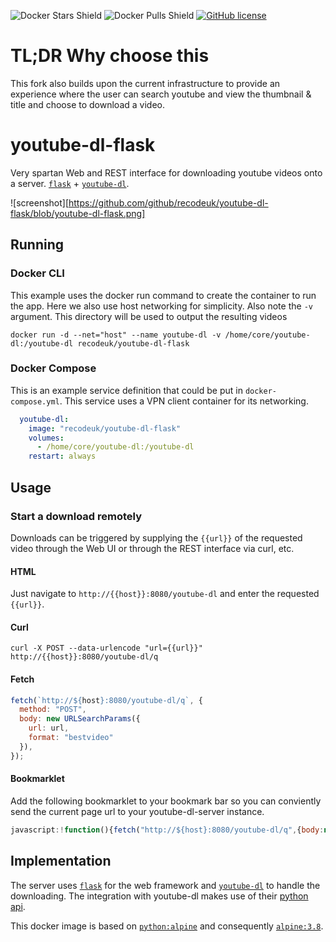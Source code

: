 ![Docker Stars Shield](https://img.shields.io/docker/stars/recodeuk/youtube-dl-flask.svg?style=flat-square)
![Docker Pulls Shield](https://img.shields.io/docker/pulls/recodeuk/youtube-dl-flask.svg?style=flat-square)
[![GitHub license](https://img.shields.io/badge/license-MIT-blue.svg?style=flat-square)](https://raw.githubusercontent.com/manbearwiz/youtube-dl-server/master/LICENSE)

# TL;DR Why choose this 
This fork also builds upon the current infrastructure to provide an experience where the user can search youtube and view the thumbnail & title and choose to download a video.


# youtube-dl-flask

Very spartan Web and REST interface for downloading youtube videos onto a server. [`flask`](https://github.com/pallets/flask) + [`youtube-dl`](https://github.com/rg3/youtube-dl).

![screenshot][https://github.com/github/recodeuk/youtube-dl-flask/blob/youtube-dl-flask.png]

## Running

### Docker CLI

This example uses the docker run command to create the container to run the app. Here we also use host networking for simplicity. Also note the `-v` argument. This directory will be used to output the resulting videos

```shell
docker run -d --net="host" --name youtube-dl -v /home/core/youtube-dl:/youtube-dl recodeuk/youtube-dl-flask
```

### Docker Compose

This is an example service definition that could be put in `docker-compose.yml`. This service uses a VPN client container for its networking.

```yml
  youtube-dl:
    image: "recodeuk/youtube-dl-flask"
    volumes:
      - /home/core/youtube-dl:/youtube-dl
    restart: always
```



## Usage

### Start a download remotely

Downloads can be triggered by supplying the `{{url}}` of the requested video through the Web UI or through the REST interface via curl, etc.

#### HTML

Just navigate to `http://{{host}}:8080/youtube-dl` and enter the requested `{{url}}`.

#### Curl

```shell
curl -X POST --data-urlencode "url={{url}}" http://{{host}}:8080/youtube-dl/q
```

#### Fetch

```javascript
fetch(`http://${host}:8080/youtube-dl/q`, {
  method: "POST",
  body: new URLSearchParams({
    url: url,
    format: "bestvideo"
  }),
});
```

#### Bookmarklet

Add the following bookmarklet to your bookmark bar so you can conviently send the current page url to your youtube-dl-server instance.

```javascript
javascript:!function(){fetch("http://${host}:8080/youtube-dl/q",{body:new URLSearchParams({url:window.location.href,format:"bestvideo"}),method:"POST"})}();
```

## Implementation

The server uses [`flask`](https://github.com/pallets/flask) for the web framework and [`youtube-dl`](https://github.com/rg3/youtube-dl) to handle the downloading. The integration with youtube-dl makes use of their [python api](https://github.com/rg3/youtube-dl#embedding-youtube-dl).

This docker image is based on [`python:alpine`](https://registry.hub.docker.com/_/python/) and consequently [`alpine:3.8`](https://hub.docker.com/_/alpine/).

[1]:youtube-dl-server.png
